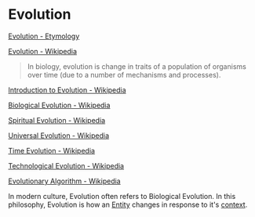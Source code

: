 # Evolution

[Evolution - Etymology](http://www.etymonline.com/index.php?term=evolution)

[Evolution - Wikipedia](https://en.wikipedia.org/wiki/Evolution_(disambiguation))

> In biology, evolution is change in traits of a population of organisms over time (due to a number of mechanisms and processes).

[Introduction to Evolution - Wikipedia](https://en.wikipedia.org/wiki/Introduction_to_evolution)

[Biological Evolution - Wikipedia](https://en.wikipedia.org/wiki/Evolution)

[Spiritual Evolution - Wikipedia](https://en.wikipedia.org/wiki/Spiritual_evolution)

[Universal Evolution - Wikipedia](https://en.wikipedia.org/wiki/Universal_evolution)

[Time Evolution - Wikipedia](https://en.wikipedia.org/wiki/Time_evolution)

[Technological Evolution - Wikipedia](https://en.wikipedia.org/wiki/Technological_evolution)

[Evolutionary Algorithm - Wikipedia](https://en.wikipedia.org/wiki/Evolutionary_algorithm)

In modern culture, Evolution often refers to Biological Evolution. In this philosophy, Evolution is how an [Entity](./entity.md) changes in response to it's [context](./context.md).
